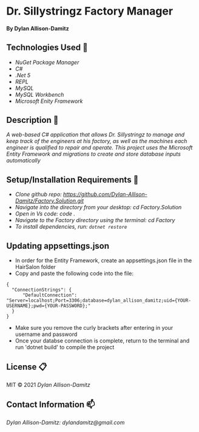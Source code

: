 # Dr. Sillystringz Factory Manager 

#### By Dylan Allison-Damitz

## Technologies Used :floppy_disk:
* _NuGet Package Manager_
* _C#_
* _.Net 5_
* _REPL_
* _MySQL_
* _MySQL Workbench_
* _Microsoft Enity Framework_

## Description :page_with_curl:
_A web-based C# application that allows Dr. Sillystringz to manage and keep track of the engineers at his factory, as well as the machines each engineer is qualified to repair and operate. This project uses the Microsoft Entity Framework and migrations to create and store database inputs automatically_

## Setup/Installation Requirements :triangular_ruler:

* _Clone github repo: https://github.com/Dylan-Allison-Damitz/Factory.Solution.git_
* _Navigate into the directory from your desktop: cd Factory.Solution_
* _Open in Vs code: code ._
* _Navigate to the Factory directory using the terminal: cd Factory_
* _To install dependencies, run: `dotnet restore`_


## Updating appsettings.json

* In order for the Entity Framework, create an appsettings.json file in the HairSalon folder
* Copy and paste the following code into the file:

```
{
  "ConnectionStrings": {
      "DefaultConnection": "Server=localhost;Port=3306;database=dylan_allison_damitz;uid={YOUR-USERNAME};pwd={YOUR-PASSWORD};"
  }
}
```
* Make sure you remove the curly brackets after entering in your username and password
* Once your databse connection is complete, return to the terminal and run 'dotnet build' to compile the project

## License :clipboard:
MIT &copy; 2021 _Dylan Allison-Damitz_
## Contact Information :mailbox:

_Dylan Allison-Damitz:
dylandamitz@gmail.com_